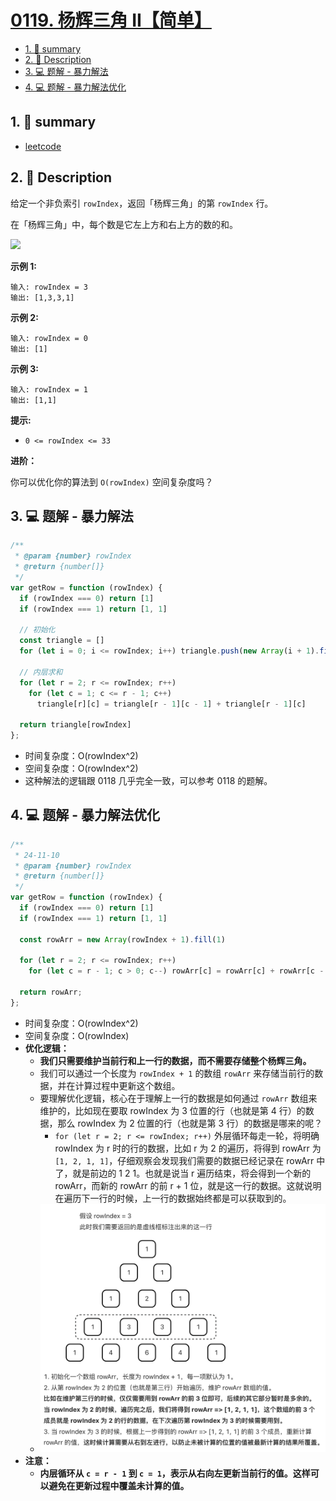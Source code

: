# [0119. 杨辉三角 II【简单】](https://github.com/Tdahuyou/leetcode/tree/main/0119.%20%E6%9D%A8%E8%BE%89%E4%B8%89%E8%A7%92%20II%E3%80%90%E7%AE%80%E5%8D%95%E3%80%91)

<!-- region:toc -->
- [1. 📝 summary](#1--summary)
- [2. 📝 Description](#2--description)
- [3. 💻 题解 - 暴力解法](#3--题解---暴力解法)
- [4. 💻 题解 - 暴力解法优化](#4--题解---暴力解法优化)
<!-- endregion:toc -->

## 1. 📝 summary

- [leetcode](https://leetcode.cn/problems/pascals-triangle-ii)

## 2. 📝 Description

给定一个非负索引 `rowIndex`，返回「杨辉三角」的第 `rowIndex` 行。

在「杨辉三角」中，每个数是它左上方和右上方的数的和。

![](https://pic.leetcode-cn.com/1626927345-DZmfxB-PascalTriangleAnimated2.gif)

**示例 1:**
```
输入: rowIndex = 3
输出: [1,3,3,1]

```
**示例 2:**
```
输入: rowIndex = 0
输出: [1]

```
**示例 3:**
```
输入: rowIndex = 1
输出: [1,1]

```
**提示:**

- `0 <= rowIndex <= 33`

**进阶：**

你可以优化你的算法到 `O(rowIndex)` 空间复杂度吗？

## 3. 💻 题解 - 暴力解法

```js
/**
 * @param {number} rowIndex
 * @return {number[]}
 */
var getRow = function (rowIndex) {
  if (rowIndex === 0) return [1]
  if (rowIndex === 1) return [1, 1]

  // 初始化
  const triangle = []
  for (let i = 0; i <= rowIndex; i++) triangle.push(new Array(i + 1).fill(1))

  // 内层求和
  for (let r = 2; r <= rowIndex; r++)
    for (let c = 1; c <= r - 1; c++)
      triangle[r][c] = triangle[r - 1][c - 1] + triangle[r - 1][c]

  return triangle[rowIndex]
};
```

- 时间复杂度：O(rowIndex^2)
- 空间复杂度：O(rowIndex^2)
- 这种解法的逻辑跟 0118 几乎完全一致，可以参考 0118 的题解。

## 4. 💻 题解 - 暴力解法优化

```js
/**
 * 24-11-10
 * @param {number} rowIndex
 * @return {number[]}
 */
var getRow = function (rowIndex) {
  if (rowIndex === 0) return [1]
  if (rowIndex === 1) return [1, 1]

  const rowArr = new Array(rowIndex + 1).fill(1)

  for (let r = 2; r <= rowIndex; r++)
    for (let c = r - 1; c > 0; c--) rowArr[c] = rowArr[c] + rowArr[c - 1]

  return rowArr;
};
```

- 时间复杂度：O(rowIndex^2)
- 空间复杂度：O(rowIndex)
- **优化逻辑：**
  - **我们只需要维护当前行和上一行的数据，而不需要存储整个杨辉三角。**
  - 我们可以通过一个长度为 `rowIndex + 1` 的数组 `rowArr` 来存储当前行的数据，并在计算过程中更新这个数组。
  - 要理解优化逻辑，核心在于理解上一行的数据是如何通过 `rowArr` 数组来维护的，比如现在要取 rowIndex 为 3 位置的行（也就是第 4 行）的数据，那么 rowIndex 为 2 位置的行（也就是第 3 行）的数据是哪来的呢？
    - `for (let r = 2; r <= rowIndex; r++)` 外层循环每走一轮，将明确 rowIndex 为 r 时的行的数据，比如 r 为 2 的遍历，将得到 rowArr 为 `[1, 2, 1, 1]`，仔细观察会发现我们需要的数据已经记录在 rowArr 中了，就是前边的 1 2 1。也就是说当 r 遍历结束，将会得到一个新的 rowArr，而新的 rowArr 的前 r + 1 位，就是这一行的数据。这就说明在遍历下一行的时候，上一行的数据始终都是可以获取到的。
  - ![](md-imgs/2024-11-10-22-31-54.png)
- **注意：**
  - **内层循环从 `c = r - 1` 到 `c = 1`，表示从右向左更新当前行的值。这样可以避免在更新过程中覆盖未计算的值。**
